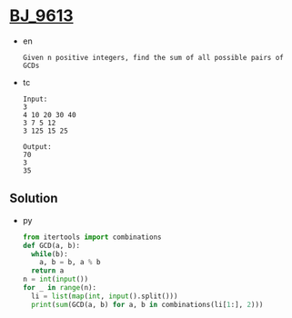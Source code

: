 # [BJ_9613](https://acmicpc.net/problem/9613)

* en

  ```en
  Given n positive integers, find the sum of all possible pairs of GCDs
  ```

* tc

  ```tc
  Input:
  3
  4 10 20 30 40
  3 7 5 12
  3 125 15 25

  Output:
  70
  3
  35
  ```

## Solution

* py

  ```py
  from itertools import combinations
  def GCD(a, b):
    while(b):
      a, b = b, a % b
    return a
  n = int(input())
  for _ in range(n):
    li = list(map(int, input().split()))
    print(sum(GCD(a, b) for a, b in combinations(li[1:], 2)))
  ```
